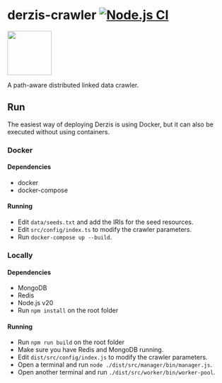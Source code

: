 # derzis-crawler [![Node.js CI](https://github.com/andrefs/derzis/actions/workflows/node.js.yml/badge.svg?branch=testing)](https://github.com/andrefs/derzis/actions/workflows/node.js.yml)

<img src="https://icons.getbootstrap.com/assets/icons/cloud-lightning.svg"  width="100" height="100">

A path-aware distributed linked data crawler.

## Run

The easiest way of deploying Derzis is using Docker, but it can also
be executed without using containers.

### Docker

#### Dependencies

- docker
- docker-compose

#### Running

- Edit `data/seeds.txt` and add the IRIs for the seed resources.
- Edit `src/config/index.ts` to modify the crawler parameters.
- Run `docker-compose up --build`.

### Locally

#### Dependencies

- MongoDB
- Redis
- Node.js v20
- Run `npm install` on the root folder

#### Running

- Run `npm run build` on the root folder
- Make sure you have Redis and MongoDB running.
- Edit `dist/src/config/index.js` to modify the crawler parameters.
- Open a terminal and run `node ./dist/src/manager/bin/manager.js`.
- Open another terminal and run `./dist/src/worker/bin/worker-pool`.
